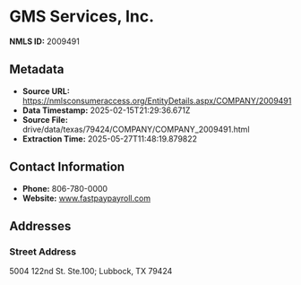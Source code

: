 # GMS Services, Inc.

**NMLS ID:** 2009491

## Metadata
- **Source URL:** https://nmlsconsumeraccess.org/EntityDetails.aspx/COMPANY/2009491
- **Data Timestamp:** 2025-02-15T21:29:36.671Z
- **Source File:** drive/data/texas/79424/COMPANY/COMPANY_2009491.html
- **Extraction Time:** 2025-05-27T11:48:19.879822

## Contact Information
- **Phone:** 806-780-0000
- **Website:** www.fastpaypayroll.com

## Addresses
### Street Address
5004 122nd St. Ste.100; Lubbock, TX 79424
